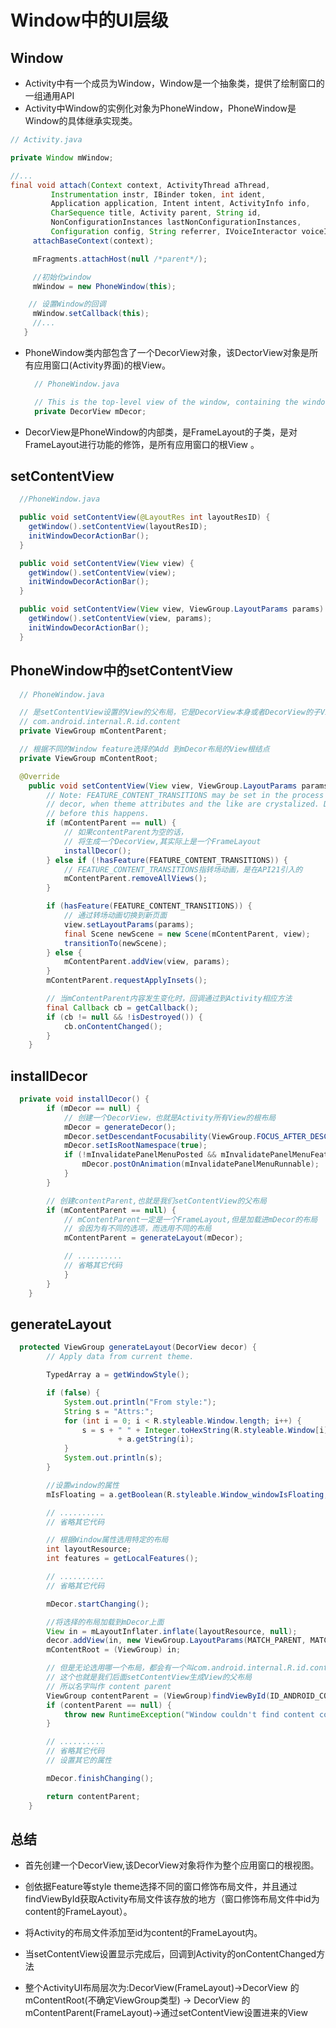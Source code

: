 # Window中的UI层级

## Window

- Activity中有一个成员为Window，Window是一个抽象类，提供了绘制窗口的一组通用API
- Activity中Window的实例化对象为PhoneWindow，PhoneWindow是Window的具体继承实现类。

```java
// Activity.java

private Window mWindow;

//...
final void attach(Context context, ActivityThread aThread,
         Instrumentation instr, IBinder token, int ident,
         Application application, Intent intent, ActivityInfo info,
         CharSequence title, Activity parent, String id,
         NonConfigurationInstances lastNonConfigurationInstances,
         Configuration config, String referrer, IVoiceInteractor voiceInteractor) {
     attachBaseContext(context);

     mFragments.attachHost(null /*parent*/);

     //初始化window
     mWindow = new PhoneWindow(this);

    // 设置Window的回调
     mWindow.setCallback(this);
     //...
   }
```

- PhoneWindow类内部包含了一个DecorView对象，该DectorView对象是所有应用窗口(Activity界面)的根View。

  ```java
    // PhoneWindow.java

    // This is the top-level view of the window, containing the window decor.
    private DecorView mDecor;
  ```

- DecorView是PhoneWindow的内部类，是FrameLayout的子类，是对FrameLayout进行功能的修饰，是所有应用窗口的根View 。

## setContentView

```java
  //PhoneWindow.java

  public void setContentView(@LayoutRes int layoutResID) {
    getWindow().setContentView(layoutResID);
    initWindowDecorActionBar();
  }

  public void setContentView(View view) {
    getWindow().setContentView(view);
    initWindowDecorActionBar();
  }

  public void setContentView(View view, ViewGroup.LayoutParams params) {
    getWindow().setContentView(view, params);
    initWindowDecorActionBar();
  }
```

## PhoneWindow中的setContentView

```java
  // PhoneWindow.java

  // 是setContentView设置的View的父布局，它是DecorView本身或者DecorView的子View
  // com.android.internal.R.id.content
  private ViewGroup mContentParent;

  // 根据不同的Window feature选择的Add 到mDecor布局的View根结点
  private ViewGroup mContentRoot;

  @Override
    public void setContentView(View view, ViewGroup.LayoutParams params) {
        // Note: FEATURE_CONTENT_TRANSITIONS may be set in the process of installing the window
        // decor, when theme attributes and the like are crystalized. Do not check the feature
        // before this happens.
        if (mContentParent == null) {
            // 如果contentParent为空的话，
            // 将生成一个DecorView,其实际上是一个FrameLayout
            installDecor();
        } else if (!hasFeature(FEATURE_CONTENT_TRANSITIONS)) {
            // FEATURE_CONTENT_TRANSITIONS指转场动画，是在API21引入的
            mContentParent.removeAllViews();
        }

        if (hasFeature(FEATURE_CONTENT_TRANSITIONS)) {
            // 通过转场动画切换到新页面
            view.setLayoutParams(params);
            final Scene newScene = new Scene(mContentParent, view);
            transitionTo(newScene);
        } else {
            mContentParent.addView(view, params);
        }
        mContentParent.requestApplyInsets();

        // 当mContentParent内容发生变化时，回调通过到Activity相应方法
        final Callback cb = getCallback();
        if (cb != null && !isDestroyed()) {
            cb.onContentChanged();
        }
    }
```

## installDecor

```java
  private void installDecor() {
        if (mDecor == null) {
            // 创建一个DecorView，也就是Activity所有View的根布局
            mDecor = generateDecor();
            mDecor.setDescendantFocusability(ViewGroup.FOCUS_AFTER_DESCENDANTS);
            mDecor.setIsRootNamespace(true);
            if (!mInvalidatePanelMenuPosted && mInvalidatePanelMenuFeatures != 0) {
                mDecor.postOnAnimation(mInvalidatePanelMenuRunnable);
            }
        }

        // 创建contentParent,也就是我们setContentView的父布局
        if (mContentParent == null) {
            // mContentParent一定是一个FrameLayout,但是加载进mDecor的布局
            // 会因为有不同的选项，而选用不同的布局
            mContentParent = generateLayout(mDecor);

            // ..........
            // 省略其它代码
            }
        }
    }
```

## generateLayout

```java
  protected ViewGroup generateLayout(DecorView decor) {
        // Apply data from current theme.

        TypedArray a = getWindowStyle();

        if (false) {
            System.out.println("From style:");
            String s = "Attrs:";
            for (int i = 0; i < R.styleable.Window.length; i++) {
                s = s + " " + Integer.toHexString(R.styleable.Window[i]) + "="
                        + a.getString(i);
            }
            System.out.println(s);
        }

        //设置window的属性
        mIsFloating = a.getBoolean(R.styleable.Window_windowIsFloating, false);

        // ..........
        // 省略其它代码

        // 根据Window属性选用特定的布局
        int layoutResource;
        int features = getLocalFeatures();

        // ..........
        // 省略其它代码

        mDecor.startChanging();

        //将选择的布局加载到mDecor上面
        View in = mLayoutInflater.inflate(layoutResource, null);
        decor.addView(in, new ViewGroup.LayoutParams(MATCH_PARENT, MATCH_PARENT));
        mContentRoot = (ViewGroup) in;

        // 但是无论选用哪一个布局，都会有一个叫com.android.internal.R.id.content的FrameLayout
        // 这个也就是我们后面setContentView生成View的父布局
        // 所以名字叫作 content parent
        ViewGroup contentParent = (ViewGroup)findViewById(ID_ANDROID_CONTENT);
        if (contentParent == null) {
            throw new RuntimeException("Window couldn't find content container view");
        }

        // ..........
        // 省略其它代码
        // 设置其它的属性

        mDecor.finishChanging();

        return contentParent;
    }
```

## 总结

- 首先创建一个DecorView,该DecorView对象将作为整个应用窗口的根视图。

- 创依据Feature等style theme选择不同的窗口修饰布局文件，并且通过findViewById获取Activity布局文件该存放的地方（窗口修饰布局文件中id为content的FrameLayout）。

- 将Activity的布局文件添加至id为content的FrameLayout内。

- 当setContentView设置显示完成后，回调到Activity的onContentChanged方法

- 整个ActivityUI布局层次为:DecorView(FrameLayout)->DecorView 的mContentRoot(不确定ViewGroup类型) -> DecorView 的mContentParent(FrameLayout)->通过setContentView设置进来的View
